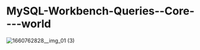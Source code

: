 # MySQL-Workbench-Queries--Core----world

 
![1660762828__img_01 (3)](https://github.com/eccecarreon/MySQL-Workbench-Queries-Core---world/assets/153371886/9ba02b63-218c-4110-acd1-0e9232515824)
